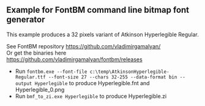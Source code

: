 ##  Example for FontBM command line bitmap font generator

This example produces a 32 pixels variant of Atkinson Hyperlegible Regular.  

See FontBM repository https://github.com/vladimirgamalyan/  
Or get the binaries here https://github.com/vladimirgamalyan/fontbm/releases  

- Run ```fontbm.exe --font-file c:\temp\AtkinsonHyperlegible-Regular.ttf --font-size 27 --chars 32-255 --data-format bin --output Hyperlegible```
  to produce Hyperlegible.fnt and Hyperlegible_0.png  
- Run  ```bmf_to_zi.exe Hyperlegible```
  to produce Hyperlegible.zi

